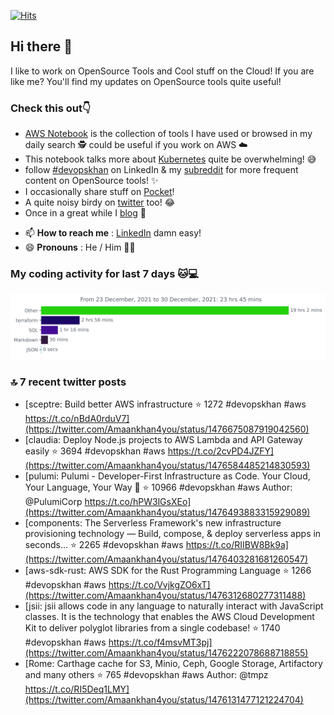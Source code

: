 [![Hits](https://hits.seeyoufarm.com/api/count/incr/badge.svg?url=https%3A%2F%2Fgithub.com%2Fakhan4u%2Fhit-counter&count_bg=%2379C83D&title_bg=%23555555&icon=&icon_color=%23E7E7E7&title=visits&edge_flat=false)](https://hits.seeyoufarm.com)

## Hi there 👋

I like to work on OpenSource Tools and Cool stuff on the Cloud! If you are like me? You'll find my updates on OpenSource tools quite useful!

### Check this out👇

* [AWS Notebook](https://histre.com/public/notebooks/dnllyanu/aws/) is the collection of tools I have used or browsed in my daily search 🕵️ could be useful if you work on AWS ☁️
* This notebook talks more about [Kubernetes](https://histre.com/public/notebooks/6uxdvo3y/kubernetes/) quite be overwhelming! 😅
* follow [#devopskhan](https://www.linkedin.com/feed/hashtag/devopskhan/) on LinkedIn & my [subreddit](https://www.reddit.com/r/devopskhan/) for more frequent content on OpenSource tools! ✨
* I occasionally share stuff on [Pocket](https://getpocket.com/@ej6g8d1dp2829A16a9Tf5d4T6bAMp3d8791rejDe86yem3bm4e14ex4fT4dluk29)!
* A quite noisy birdy on [twitter](https://twitter.com/Amaankhan4you) too! 😂
* Once in a great while I [blog](https://linuxparrot.com/) 😬


- 📫 **How to reach me** : [LinkedIn](https://www.linkedin.com/in/amaan-khan-linux-ninja) damn easy!
- 😄 **Pronouns** : He / Him 🤷‍♂️

### My coding activity for last 7 days 🐱💻

<img src="https://github.com/akhan4u/akhan4u/blob/main/images/stat.svg" alt="Amaan's Wakatime Activity!"/>

### 🔝 7 recent twitter posts
<!-- DEVDOJO:START -->
- [sceptre: Build better AWS infrastructure
⭐️ 1272
#devopskhan #aws
https://t.co/nBdA0rduV7](https://twitter.com/Amaankhan4you/status/1476675087919042560)
- [claudia: Deploy Node.js projects to AWS Lambda and API Gateway easily
⭐️ 3694
#devopskhan #aws
https://t.co/2cvPD4JZFY](https://twitter.com/Amaankhan4you/status/1476584485214830593)
- [pulumi: Pulumi - Developer-First Infrastructure as Code. Your Cloud, Your Language, Your Way 🚀
⭐️ 10966
#devopskhan #aws
Author: @PulumiCorp
https://t.co/hPW3lGsXEo](https://twitter.com/Amaankhan4you/status/1476493883315929089)
- [components: The Serverless Framework&#39;s new infrastructure provisioning technology — Build, compose, &amp; deploy serverless apps in seconds...
⭐️ 2265
#devopskhan #aws
https://t.co/RIIBW8Bk9a](https://twitter.com/Amaankhan4you/status/1476403281681260547)
- [aws-sdk-rust: AWS SDK for the Rust Programming Language
⭐️ 1266
#devopskhan #aws
https://t.co/VvjkgZO6xT](https://twitter.com/Amaankhan4you/status/1476312680277311488)
- [jsii: jsii allows code in any language to naturally interact with JavaScript classes. It is the technology that enables the AWS Cloud Development Kit to deliver polyglot libraries from a single codebase!
⭐️ 1740
#devopskhan #aws
https://t.co/f4msvMT3pj](https://twitter.com/Amaankhan4you/status/1476222078688718855)
- [Rome: Carthage cache for S3, Minio, Ceph, Google Storage, Artifactory and many others 
⭐️ 765
#devopskhan #aws
Author: @tmpz
https://t.co/RI5Deq1LMY](https://twitter.com/Amaankhan4you/status/1476131477121224704)
<!-- DEVDOJO:END -->

<!-- ![Amaan's GitHub stats](https://github-readme-stats.vercel.app/api?username=akhan4u&count_private=true&show_icons=true&hide=contribs) -->

